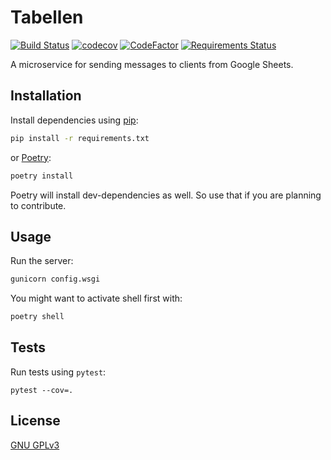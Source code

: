 # Tabellen

[![Build Status](https://travis-ci.com/vsevolodbazhan/tabellen.svg?branch=master)](https://travis-ci.com/vsevolodbazhan/tabellen)
[![codecov](https://codecov.io/gh/vsevolodbazhan/tabellen/branch/master/graph/badge.svg)](https://codecov.io/gh/vsevolodbazhan/tabellen)
[![CodeFactor](https://www.codefactor.io/repository/github/vsevolodbazhan/tabellen/badge)](https://www.codefactor.io/repository/github/vsevolodbazhan/tabellen)
[![Requirements Status](https://requires.io/github/vsevolodbazhan/tabellen/requirements.svg?branch=master)](https://requires.io/github/vsevolodbazhan/tabellen/requirements/?branch=master)

A microservice for sending messages to clients from Google Sheets.

## Installation

Install dependencies using [pip](https://pip.pypa.io/en/stable/):

```bash
pip install -r requirements.txt
```

or [Poetry](https://python-poetry.org):

```bash
poetry install
```

Poetry will install dev-dependencies as well. So use that if you are planning to contribute.

## Usage

Run the server:

```bash
gunicorn config.wsgi
```

You might want to activate shell first with:

```bash
poetry shell
```

## Tests

Run tests using `pytest`:

```
pytest --cov=.
```

## License

[GNU GPLv3](https://github.com/vsevolodbazhan/tabellen/blob/master/LICENSE)
